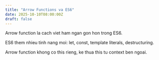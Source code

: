 ```yaml
---
title: "Arrow Functions va ES6"
date: 2025-10-10T08:00:00Z
draft: false
---
```


Arrow function la cach viet ham ngan gon hon trong ES6.

ES6 them nhieu tinh nang moi: let, const, template literals, destructuring.

Arrow function khong co this rieng, ke thua this tu context ben ngoai.
